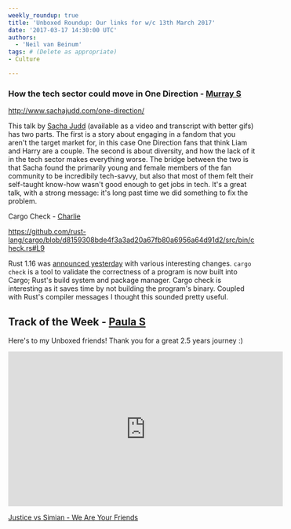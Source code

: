 ```yaml
---
weekly_roundup: true
title: 'Unboxed Roundup: Our links for w/c 13th March 2017'
date: '2017-03-17 14:30:00 UTC'
authors:
  - 'Neil van Beinum'
tags: # (Delete as appropriate)
- Culture

---
```


### How the tech sector could move in One Direction - [Murray S](/people#murray-steele)

http://www.sachajudd.com/one-direction/

This talk by [Sacha Judd](http://www.sachajudd.com/) (available as a video and transcript with better gifs) has two parts.  The first is a story about engaging in a fandom that you aren't the target market for, in this case One Direction fans that think Liam and Harry are a couple.  The second is about diversity, and how the lack of it in the tech sector makes everything worse. The bridge between the two is that Sacha found the primarily young and female members of the fan community to be incredibily tech-savvy, but also that most of them felt their self-taught know-how wasn't good enough to get jobs in tech. It's a great talk, with a strong message: it's long past time we did something to fix the problem.

Cargo Check - [Charlie](/people#charlie-egan)

https://github.com/rust-lang/cargo/blob/d8159308bde4f3a3ad20a67fb80a6956a64d91d2/src/bin/check.rs#L9

Rust 1.16 was [announced yesterday](https://blog.rust-lang.org/2017/03/16/Rust-1.16.html) with various interesting changes. `cargo check` is a tool to validate the correctness of a program is now built into Cargo; Rust's build system and package manager. Cargo check is interesting as it saves time by not building the program's binary. Coupled with Rust's compiler messages I thought this sounded pretty useful.

## Track of the Week - [Paula S](/people#paula-stepinska)

Here's to my Unboxed friends! Thank you for a great 2.5 years journey :)

<iframe width="560" height="315" src="https://www.youtube.com/embed/nr90nbqxuZk" frameborder="0" allowfullscreen></iframe>

[Justice vs Simian - We Are Your Friends](https://www.youtube.com/watch?v=nr90nbqxuZk)
